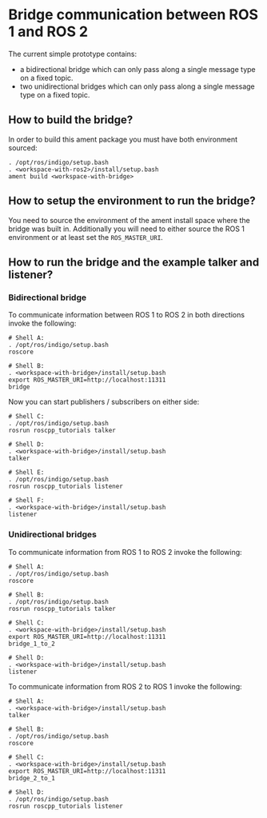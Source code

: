 # Bridge communication between ROS 1 and ROS 2

The current simple prototype contains:

* a bidirectional bridge which can only pass along a single message type on a fixed topic.
* two unidirectional bridges which can only pass along a single message type on a fixed topic.


## How to build the bridge?

In order to build this ament package you must have both environment sourced:

```
. /opt/ros/indigo/setup.bash
. <workspace-with-ros2>/install/setup.bash
ament build <workspace-with-bridge>
```


## How to setup the environment to run the bridge?

You need to source the environment of the ament install space where the bridge was built in.
Additionally you will need to either source the ROS 1 environment or at least set the `ROS_MASTER_URI`.


## How to run the bridge and the example talker and listener?

### Bidirectional bridge

To communicate information between ROS 1 to ROS 2 in both directions invoke the following:

```
# Shell A:
. /opt/ros/indigo/setup.bash
roscore
```

```
# Shell B:
. <workspace-with-bridge>/install/setup.bash
export ROS_MASTER_URI=http://localhost:11311
bridge
```

Now you can start publishers / subscribers on either side:

```
# Shell C:
. /opt/ros/indigo/setup.bash
rosrun roscpp_tutorials talker
```

```
# Shell D:
. <workspace-with-bridge>/install/setup.bash
talker
```

```
# Shell E:
. /opt/ros/indigo/setup.bash
rosrun roscpp_tutorials listener
```

```
# Shell F:
. <workspace-with-bridge>/install/setup.bash
listener
```


### Unidirectional bridges

To communicate information from ROS 1 to ROS 2 invoke the following:

```
# Shell A:
. /opt/ros/indigo/setup.bash
roscore
```

```
# Shell B:
. /opt/ros/indigo/setup.bash
rosrun roscpp_tutorials talker
```

```
# Shell C:
. <workspace-with-bridge>/install/setup.bash
export ROS_MASTER_URI=http://localhost:11311
bridge_1_to_2
```

```
# Shell D:
. <workspace-with-bridge>/install/setup.bash
listener
```

To communicate information from ROS 2 to ROS 1 invoke the following:

```
# Shell A:
. <workspace-with-bridge>/install/setup.bash
talker
```

```
# Shell B:
. /opt/ros/indigo/setup.bash
roscore
```

```
# Shell C:
. <workspace-with-bridge>/install/setup.bash
export ROS_MASTER_URI=http://localhost:11311
bridge_2_to_1
```

```
# Shell D:
. /opt/ros/indigo/setup.bash
rosrun roscpp_tutorials listener
```
